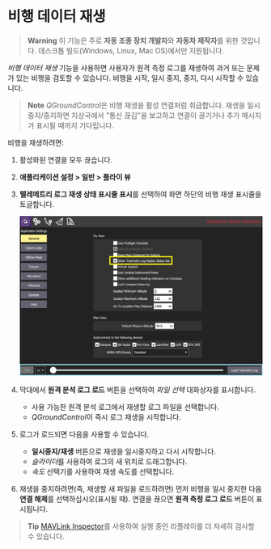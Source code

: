 # 비행 데이터 재생

> **Warning** 이 기능은 주로 **자동 조종 장치 개발자**와 **자동차 제작자**를 위한 것입니다. 데스크톱 빌드(Windows, Linux, Mac OS)에서만 지원됩니다.

*비행 데이터 재생* 기능을 사용하면 사용자가 원격 측정 로그를 재생하여 과거 또는 문제가 있는 비행을 검토할 수 있습니다. 비행을 시작, 일시 중지, 중지, 다시 시작할 수 있습니다.

> **Note** *QGroundControl*은 비행 재생을 활성 연결처럼 취급합니다. 재생을 일시 중지/중지하면 지상국에서 "통신 끊김"을 보고하고 연결이 끊기거나 추가 메시지가 표시될 때까지 기다립니다.

비행을 재생하려면:
1. 활성화된 연결을 모두 끊습니다.
1. **애플리케이션 설정 > 일반 > 플라이 뷰**
1. **텔레메트리 로그 재생 상태 표시줄 표시**를 선택하여 화면 하단의 비행 재생 표시줄을 토글합니다.

   ![비행 리플레이 전환](../../assets/fly/flight_replay/flight_replay_toggle.jpg)
1. 막대에서 **원격 분석 로그 로드** 버튼을 선택하여 *파일 선택* 대화상자를 표시합니다.
   - 사용 가능한 원격 분석 로그에서 재생할 로그 파일을 선택합니다.
   - *QGroundControl*이 즉시 로그 재생을 시작합니다.
1. 로그가 로드되면 다음을 사용할 수 있습니다.
   - **일시중지/재생** 버튼으로 재생을 일시중지하고 다시 시작합니다.
   - *슬라이더*를 사용하여 로그의 새 위치로 드래그합니다.
   - *속도* 선택기를 사용하여 재생 속도를 선택합니다.
1. 재생을 중지하려면(즉, 재생할 새 파일을 로드하려면) 먼저 비행을 일시 중지한 다음 **연결 해제**를 선택하십시오(표시될 때). 연결을 끊으면 **원격 측정 로그 로드** 버튼이 표시됩니다.

> **Tip** [MAVLink Inspector](../analyze_view/mavlink_inspector.md)를 사용하여 실행 중인 리플레이를 더 자세히 검사할 수 있습니다.
